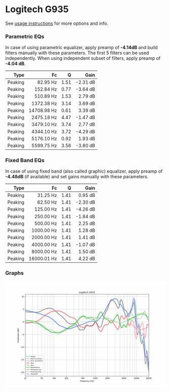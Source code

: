 # Logitech G935
See [usage instructions](https://github.com/jaakkopasanen/AutoEq#usage) for more options and info.

### Parametric EQs
In case of using parametric equalizer, apply preamp of **-4.14dB** and build filters manually
with these parameters. The first 5 filters can be used independently.
When using independent subset of filters, apply preamp of **-4.04 dB**.

| Type    | Fc          |    Q | Gain     |
|--------:|------------:|-----:|---------:|
| Peaking | 82.95 Hz    | 1.51 | -2.31 dB |
| Peaking | 152.84 Hz   | 0.77 | -3.64 dB |
| Peaking | 510.89 Hz   | 1.53 | 2.79 dB  |
| Peaking | 1372.38 Hz  | 3.14 | 3.69 dB  |
| Peaking | 14708.98 Hz | 0.61 | 3.39 dB  |
| Peaking | 2475.18 Hz  | 4.47 | -1.47 dB |
| Peaking | 3479.10 Hz  | 3.74 | 2.77 dB  |
| Peaking | 4344.10 Hz  | 3.72 | -4.29 dB |
| Peaking | 5176.10 Hz  | 0.92 | 1.93 dB  |
| Peaking | 5599.75 Hz  | 3.56 | -3.80 dB |

### Fixed Band EQs
In case of using fixed band (also called graphic) equalizer, apply preamp of **-4.48dB**
(if available) and set gains manually with these parameters.

| Type    | Fc          |    Q | Gain     |
|--------:|------------:|-----:|---------:|
| Peaking | 31.25 Hz    | 1.41 | 0.95 dB  |
| Peaking | 62.50 Hz    | 1.41 | -2.30 dB |
| Peaking | 125.00 Hz   | 1.41 | -4.26 dB |
| Peaking | 250.00 Hz   | 1.41 | -1.84 dB |
| Peaking | 500.00 Hz   | 1.41 | 2.25 dB  |
| Peaking | 1000.00 Hz  | 1.41 | 1.28 dB  |
| Peaking | 2000.00 Hz  | 1.41 | 1.41 dB  |
| Peaking | 4000.00 Hz  | 1.41 | -1.07 dB |
| Peaking | 8000.00 Hz  | 1.41 | 1.50 dB  |
| Peaking | 16000.01 Hz | 1.41 | 4.22 dB  |

### Graphs
![](./Logitech%20G935.png)